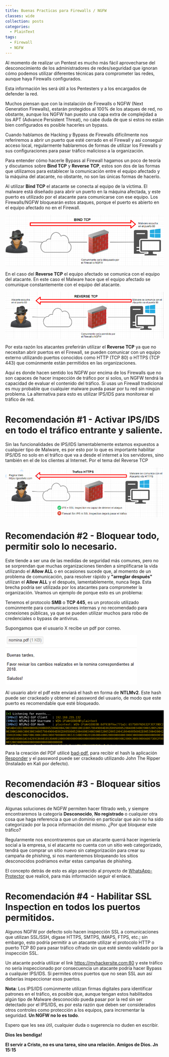 ```yaml
---
title: Buenas Practicas para Firewalls / NGFW
classes: wide
collection: posts
categories:
  - PlainText
tags:
  - Firewall
  - NGFW
---
```

Al momento de realizar un Pentest es mucho más fácil aprovecharse del desconocimiento de los administradores de redes/seguridad que ignoran cómo podemos utilizar diferentes técnicas para comprometer las redes, aunque haya Firewalls configurados.
 
Esta información les será útil a los Pentesters y a los encargados de defender la red.
 
Muchos piensan que con la instalación de Firewalls o NGFW (Next Generation Firewalls), estarán protegidos al 100% de los ataques de red, no obstante, aunque los NGFW han puesto una capa extra de complejidad a los APT (Advance Persistent Threat), no cabe duda de que si estos no están bien configurados es posible hacerles un bypass. 
 
Cuando hablamos de Hacking y Bypass de Firewalls difícilmente nos referiremos a abrir un puerto que esté cerrado en el Firewall y así conseguir acceso local, regularmente hablaremos de formas de utilizar los Firewalls y sus configuraciones para pasar tráfico malicioso a la organización.
 
Para entender cómo hacerle Bypass al Firewall hagamos un poco de teoría y discutamos sobre **Bind TCP** y **Reverse TCP**, estos son dos de las formas que utilizamos para establecer la comunicación entre el equipo afectado y la máquina del atacante, no obstante, no son las únicas formas de hacerlo. 
 
Al utilizar **Bind TCP** el atacante se conecta al equipo de la víctima. El malware está diseñado para abrir un puerto en la máquina afectada, y este puerto es utilizado por el atacante para comunicarse con ese equipo. Los Firewalls/NGFW bloquearán estos ataques, porque el puerto es abierto en el equipo afectado no en el Firewall.
 
![Bind_TCP](/assets/images/posts/2018-6-26-Buenas-Practicas-Para-Firewalls-NGFW/bind_tcp.png)
 
En el caso del **Reverse TCP** el equipo afectado se comunica con el equipo del atacante. En este caso el Malware hace que el equipo afectado se comunique constantemente con el equipo del atacante.
 
![Reverse_TCP](/assets/images/posts/2018-6-26-Buenas-Practicas-Para-Firewalls-NGFW/reverse_tcp.png) 
 
Por esta razón los atacantes preferirán utilizar el **Reverse TCP** ya que no necesitan abrir puertos en el Firewall, se pueden comunicar con un equipo externo utilizando puertos conocidos como HTTP (TCP 80) o HTTPS (TCP 443) que comúnmente están permitidos en las organizaciones. 
 
Aquí es donde hacen sentido los NGFW por encima de los Firewalls que no son capaces de hacer inspección de tráfico por si solos, un NGFW tendrá la capacidad de evaluar el contenido del tráfico. Si usas un Firewall tradicional es muy probable que cualquier malware pueda pasar por tu red sin ningún problema. La alternativa para esto es utilizar IPS/IDS para monitorear el tráfico de red. 
 
# Recomendación #1 - Activar IPS/IDS en todo el tráfico entrante y saliente. 
 
Sin las funcionalidades de IPS/IDS lamentablemente estamos expuestos a cualquier tipo de Malware, es por esto por lo que es importante habilitar IPS/IDS no solo en el tráfico que va a desde el internet a los servidores, sino también en el de los clientes al Internet. Por el tema del Reverse TCP
 
![Analisis_Network](/assets/images/posts/2018-6-26-Buenas-Practicas-Para-Firewalls-NGFW/ips_ids_ssl_inspection.png)
 
# Recomendación #2 - Bloquear todo, permitir solo lo necesario.
 
Este tiende a ser una de las medidas de seguridad más comunes, pero no se sorprendan que muchas organizaciones tienden a simplificarse la vida utilizando el **Allow ALL** o en ocasiones sucede que, al momento de un problema de comunicación, para resolver rápido y **"arreglar después"** utilizan el **Allow ALL** y el después, lamentablemente, nunca llega. Esta brecha podría ser utilizada por los atacantes para comprometer la organización. Veamos un ejemplo de porque esto es un problema:
 
Tenemos el protocolo **SMB** o **TCP 445**, es un protocolo utilizado comúnmente para comunicaciones internas y no recomendado para conexiones públicas, ya que se pueden utilizar muchos para robo de credenciales o bypass de antivirus. 
 
Supongamos que el usuario X recibe un pdf por correo.

![phishing](/assets/images/posts/2018-6-26-Buenas-Practicas-Para-Firewalls-NGFW/email_phishing.png)
 
Al usuario abrir el pdf este enviará el hash en forma de **NTLMv2**. Este hash puede ser crackeado y obtener el password del usuario, de modo que este puerto es recomendable que esté bloqueado.

![NTLMv2-hash](/assets/images/posts/2018-6-26-Buenas-Practicas-Para-Firewalls-NGFW/NTLMv2-hash.png)

Para la creación del PDF utilicé [bad-pdf](https://github.com/deepzec/Bad-Pdf), para recibir el hash la aplicación [Responder](https://github.com/SpiderLabs/Responder) y el password puede ser crackeado utilizando John The Ripper (Instalado en Kali por defecto). 
 
# Recomendación #3 - Bloquear sitios desconocidos. 
 
Algunas soluciones de NGFW permiten hacer filtrado web, y siempre encontraremos la categoría **Desconocido**, **No registrado** o cualquier otra cosa que haga referencia a que un dominio en particular que aún no ha sido categorizado por la poca información del mismo. ¿Por qué bloquear este tráfico? 
 
Regularmente nos encontraremos que un atacante querrá hacer ingeniería social a la empresa, si el atacante no cuenta con un sitio web categorizado, tendrá que comprar un sitio nuevo sin categorización para crear su campaña de phishing, si nos mantenemos bloqueando los sitios desconocidos podríamos evitar estas campañas de phishing. 
 
El concepto detrás de esto es algo parecido al proyecto de [WhatsApp-Protector](https://github.com/juliourena/WhatsApp-Protector) que realicé, para más información seguir el enlace.
 
# Recomendación #4 - Habilitar SSL Inspection en todos los puertos permitidos.
 
Algunos NGFW por defecto solo hacen inspección SSL a comunicaciones que utilizan SSL/SSH, dígase HTTPS, SMTPS, IMAPS, FTPS, etc.; sin embargo, esto podría permitir a un atacante utilizar el protocolo HTTP o puerto TCP 80 para pasar tráfico cifrado sin que esté siendo validado por la inspección SSL. 
 
Un atacante podría utilizar el link https://myhackersite.com:80 y este tráfico no sería inspeccionado por consecuencia un atacante podría hacer Bypass a cualquier IPS/IDS. Si permites otros puertos que no sean SSL aun así deberías inspeccionar esos puertos.
 
**Nota**: Los IPS/IDS comúnmente utilizan firmas digitales para identificar patrones en el tráfico, es posible que, aunque tengan estos habilitados algún tipo de Malware desconocido pueda pasar por la red sin ser detectado por el IPS/IDS, es por esta razón que deben ser considerados otros controles como protección a los equipos, para incrementar la seguridad. **Un NGFW no lo es todo**.
 
Espero que les sea útil, cualquier duda o sugerencia no duden en escribir.

**Dios les bendiga!**

**El servir a Cristo, no es una tarea, sino una relación. Amigos de Dios. Jn 15:15** 
